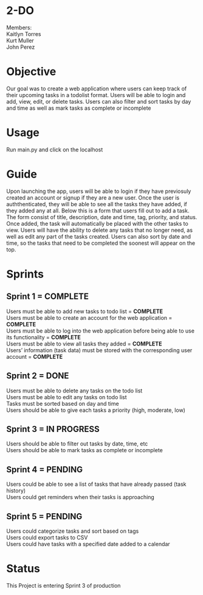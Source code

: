 # 2-DO

Members:<br />
Kaitlyn Torres <br />
Kurt Muller<br />
John Perez

# Objective
Our goal was to create a web application where users can keep track of their upcoming tasks in a todolist format. Users will be able to login and add, view, edit, or delete tasks.
Users can also filter and sort tasks by day and time as well as mark tasks as complete or incomplete

# Usage
Run main.py and click on the localhost

# Guide
Upon launching the app, users will be able to login if they have previosuly created an account or signup if they are a new user. Once the user is auththenticated, they will be able to see all the tasks they
have added, if they added any at all. Below this is a form that users fill out to add a task. The form consist of title, description, date and time, tag, priority, and status. Once added, the task will automatically be placed
with the other tasks to view. Users will have the ability to delete any tasks that no longer need, as well as edit any part of the tasks created. Users can also sort by date and time, so the tasks that need to be completed the soonest will appear on the top.


# Sprints
## Sprint 1 = COMPLETE
Users must be able to add new tasks to todo list = <b>COMPLETE</b> <br />
Users must be able to create an account for the web application = <b>COMPLETE</b><br />
Users must be able to log into the web application before being able to use its functionality = <b>COMPLETE</b> <br />
Users must be able to view all tasks they added = <b>COMPLETE</b> <br />
Users’ information (task data) must be stored with the corresponding user account = <b>COMPLETE</b>

## Sprint 2 = DONE
Users must be able to delete any tasks on the todo list <br />
Users must be able to edit any tasks on todo list <br />
Tasks must be sorted based on day and time <br />
Users should be able to give each tasks a priority  (high, moderate, low)

## Sprint 3 = IN PROGRESS
Users should be able to filter out tasks by date, time, etc <br />
Users should be able to mark tasks as complete or incomplete <br />

## Sprint 4 = PENDING
Users could be able to see a list of tasks that have already passed (task history) <br />
Users could get reminders when their tasks is approaching<br />


## Sprint 5 = PENDING
Users could categorize tasks and sort based on tags <br />
Users could export tasks to CSV<br />
Users could have tasks with a specified date added to a calendar

# Status
This Project is entering Sprint 3 of production
